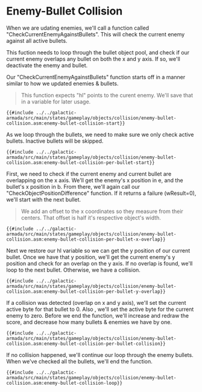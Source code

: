 # Enemy-Bullet Collision

When we are udating enemies, we'll call a function called "CheckCurrentEnemyAgainstBullets". This will check the current enemy against all active bullets.

This fuction needs to loop through the bullet object pool, and check if our current enemy overlaps any bullet on both the x and y axis. If so, we'll deactivate the enemy and bullet.

Our "CheckCurrentEnemyAgainstBullets" function starts off in a manner similar to how we updated enemies & bullets.

> This function expects "hl" points to the curent enemy. We'll save that in a variable for later usage.

```rgbasm,linenos,start={{#line_no_of "" ../../galactic-armada/src/main/states/gameplay/objects/collision/enemy-bullet-collision.asm:enemy-bullet-collision-start}}
{{#include ../../galactic-armada/src/main/states/gameplay/objects/collision/enemy-bullet-collision.asm:enemy-bullet-collision-start}}
```

As we loop through the bullets, we need to make sure we only check active bullets. Inactive bullets will be skipped.

```rgbasm,linenos,start={{#line_no_of "" ../../galactic-armada/src/main/states/gameplay/objects/collision/enemy-bullet-collision.asm:enemy-bullet-collision-per-bullet-start}}
{{#include ../../galactic-armada/src/main/states/gameplay/objects/collision/enemy-bullet-collision.asm:enemy-bullet-collision-per-bullet-start}}
```
First, we need to check if the current enemy and current bullet are overlapping on the x axis. We'll get the enemy's x position in e, and the bullet's x position in b. From there, we'll again call our "CheckObjectPositionDifference" function. If it returns a failure (wResult=0), we'll start with the next bullet.

> We add an offset to the x coordinates so they measure from their centers. That offset is half it's respective object's width.

```rgbasm,linenos,start={{#line_no_of "" ../../galactic-armada/src/main/states/gameplay/objects/collision/enemy-bullet-collision.asm:enemy-bullet-collision-per-bullet-x-overlap}}
{{#include ../../galactic-armada/src/main/states/gameplay/objects/collision/enemy-bullet-collision.asm:enemy-bullet-collision-per-bullet-x-overlap}}
```

Next we restore our hl variable so we can get the y position of our current bullet. Once we have that y position, we'll get the current enemy's y position and check for an overlap on the y axis. If no overlap is found, we'll loop to the next bullet. Otherwise, we have a collision.

```rgbasm,linenos,start={{#line_no_of "" ../../galactic-armada/src/main/states/gameplay/objects/collision/enemy-bullet-collision.asm:enemy-bullet-collision-per-bullet-y-overlap}}
{{#include ../../galactic-armada/src/main/states/gameplay/objects/collision/enemy-bullet-collision.asm:enemy-bullet-collision-per-bullet-y-overlap}}
```

If a collision was detected (overlap on x and y axis), we'll set the current active byte for that bullet to 0. Also , we'll set the active byte for the current enemy to zero. Before we end the function, we'll increase and redraw the score, and decrease how many bullets & enemies we have by one.

```rgbasm,linenos,start={{#line_no_of "" ../../galactic-armada/src/main/states/gameplay/objects/collision/enemy-bullet-collision.asm:enemy-bullet-collision-per-bullet-collision}}
{{#include ../../galactic-armada/src/main/states/gameplay/objects/collision/enemy-bullet-collision.asm:enemy-bullet-collision-per-bullet-collision}}
```

If no collision happened, we'll continue our loop through the enemy bullets. When we've checked all the bullets, we'll end the function.

```rgbasm,linenos,start={{#line_no_of "" ../../galactic-armada/src/main/states/gameplay/objects/collision/enemy-bullet-collision.asm:enemy-bullet-collision-loop}}
{{#include ../../galactic-armada/src/main/states/gameplay/objects/collision/enemy-bullet-collision.asm:enemy-bullet-collision-loop}}
```

